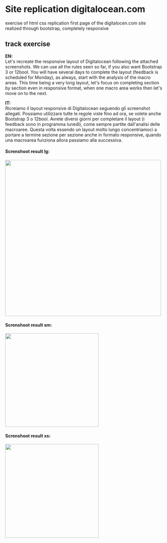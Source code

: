 <h1>Site replication digitalocean.com</h1>
<p>exercise of html css replication first page of the digitalocen.com site realized through bootstrap, completely responsive</p>
<h2>track exercise</h2>

<p><strong>EN:</strong><br>
  Let's recreate the responsive layout of Digitalocean following the attached screenshots. We can use all the rules seen so far, if you also want Bootstrap 3 or 12bool. You will     have several days to complete the layout (feedback is scheduled for Monday), as always, start with the analysis of the macro areas. This time being a very long layout, let's       focus on completing section by section even in responsive format, when one macro area works then let's move on to the next.
</p>
 
 <p><strong>IT:</strong><br>
  Ricreiamo il layout responsive di Digitalocean seguendo gli screenshot allegati. Possiamo utilizzare tutte le regole viste fino ad ora, se volete anche Bootstrap 3 o 12bool.       Avrete diversi giorni per completare il layout (i feedback sono in programma lunedì), come sempre partite dall'analisi delle macroaree. Questa volta essendo un layout molto        lungo concentriamoci a portare a termine sezione per sezione anche in formato responsive, quando una macroarea funziona allora passiamo alla successiva.
 <p>

<h4>Screnshoot result lg:</h4>
<img src="https://drive.google.com/uc?export=view&id=1lNKYQ7Xtsg6qc6QyCwUWVTgKv3oO4zTF" width="500" >



<h4>Screnshoot result sm:</h4>
<img src="https://drive.google.com/uc?export=view&id=1b0s5ZkxAcrIZQdwpy48Axah_r2yQqv1Q" width="300" >



<h4>Screnshoot result xs:</h4>

<img src="https://drive.google.com/uc?export=view&id=12cu7I-aLUl83NhD7260v7DU_hB0KqX_S" width="300" >

